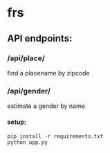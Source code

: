 # frs
## API endpoints:
### /api/place/<zip>
  find a placename by zipcode
### /api/gender/<name>
  estimate a gender by name  
#### setup:  
  `pip install -r requirements.txt`  
  `python app.py`
